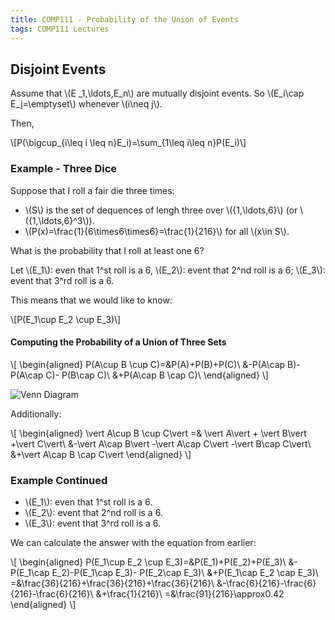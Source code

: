 ```yaml
---
title: COMP111 - Probability of the Union of Events
tags: COMP111 Lectures
---
```

## Disjoint Events
Assume that &#92;(E _1,\ldots,E_n&#92;) are mutually disjoint events. So &#92;(E_i\cap E_j=\emptyset&#92;) whenever &#92;(i\neq j&#92;).

Then,

&#92;[P(\bigcup_{i\leq i \leq n}E_i)=\sum_{1\leq i\leq n}P(E_i)&#92;]

### Example - Three Dice
Suppose that I roll a fair die three times:

* &#92;(S&#92;) is the set of dequences of lengh three over &#92;(\{1,\ldots,6\}&#92;) (or &#92;(\{1,\ldots,6\}^3&#92;)).
* &#92;(P(x)=\frac{1}{6\times6\times6}=\frac{1}{216}&#92;) for all &#92;(x\in S&#92;). 

What is the probability that I roll at least one 6?

Let &#92;(E_1&#92;): even that 1^st roll is a 6, &#92;(E_2&#92;): event that 2^nd roll is a 6; &#92;(E_3&#92;): event that 3^rd roll is a 6.

This means that we would like to know:

&#92;[P(E_1\cup E_2 \cup E_3)&#92;]

#### Computing the Probability of a Union of Three Sets

&#92;[
\begin{aligned}
P(A\cup B \cup C)=&P(A)+P(B)+P(C)\\
&-P(A\cap B)-P(A\cap C)- P(B\cap C)\\
&+P(A\cap B \cap C)\\
\end{aligned}
&#92;]

![Venn Diagram]({{site.baseurl}}/assets/COMP111/Lectures/2020-11-18-3.png)

Additionally:

&#92;[
\begin{aligned}
\vert A\cup B \cup C\vert  =& \vert A\vert  + \vert B\vert +\vert C\vert\\
&-\vert A\cap B\vert -\vert A\cap C\vert -\vert B\cap C\vert\\
&+\vert A\cap B \cap C\vert
\end{aligned}
&#92;]

### Example Continued

* &#92;(E_1&#92;): even that 1^st roll is a 6.
* &#92;(E_2&#92;): event that 2^nd roll is a 6.
* &#92;(E_3&#92;): event that 3^rd roll is a 6.

We can calculate the answer with the equation from earlier:

&#92;[
\begin{aligned}
P(E_1\cup E_2 \cup E_3)=&P(E_1)+P(E_2)+P(E_3)\\
&-P(E_1\cap E_2)-P(E_1\cap E_3)- P(E_2\cap E_3)\\
&+P(E_1\cap E_2 \cap E_3)\\
=&\frac{36}{216}+\frac{36}{216}+\frac{36}{216}\\
&-\frac{6}{216}-\frac{6}{216}-\frac{6}{216}\\
&+\frac{1}{216}\\
=&\frac{91}{216}\approx0.42
\end{aligned}
&#92;]
